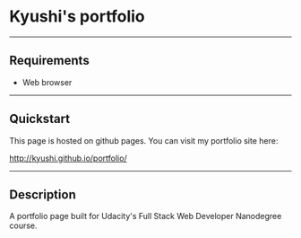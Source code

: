 # Kyushi's portfolio #
---
## Requirements ##

* Web browser

---
## Quickstart ##

This page is hosted on github pages. You can visit my portfolio site here:

<a href="http://kyushi.github.io/portfolio/">http://kyushi.github.io/portfolio/</a>

---

## Description ##

A portfolio page built for Udacity's Full Stack Web Developer Nanodegree course.
